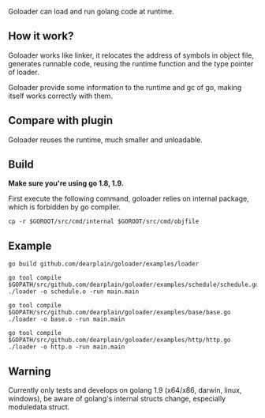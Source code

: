 
Goloader can load and run golang code at runtime.

## How it work?

Goloader works like linker, it relocates the address of symbols in object file, generates runnable code, reusing the runtime function and the type pointer of loader.

Goloader provide some information to the runtime and gc of go, making itself works correctly with them.

## Compare with plugin

Goloader reuses the runtime, much smaller and unloadable.

## Build

**Make sure you're using go 1.8, 1.9.**

First execute the following command, goloader relies on internal package, which is forbidden by go compiler.
```
cp -r $GOROOT/src/cmd/internal $GOROOT/src/cmd/objfile
```

## Example

```
go build github.com/dearplain/goloader/examples/loader

go tool compile $GOPATH/src/github.com/dearplain/goloader/examples/schedule/schedule.go
./loader -o schedule.o -run main.main

go tool compile $GOPATH/src/github.com/dearplain/goloader/examples/base/base.go
./loader -o base.o -run main.main

go tool compile $GOPATH/src/github.com/dearplain/goloader/examples/http/http.go
./loader -o http.o -run main.main
```

## Warning

Currently only tests and develops on golang 1.9 (x64/x86, darwin, linux, windows), be aware of golang's internal structs change, especially moduledata struct.
